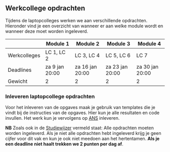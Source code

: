 ## Werkcollege opdrachten 
Tijdens de laptopcolleges werken we aan verschillende opdrachten. Hieronder vind je een overzicht van wanneer er aan welke module wordt  en wanneer deze moet worden ingeleverd.



|     | Module 1 | Module 2 | Module 3 | Module 4 |
|------|-------|--------|--------|--------|
| Werkcolleges | LC 1, LC 2 | LC 3, LC 4 | LC 5, LC 6 | LC 7 | 
| Deadlines | za 9 jan 20:00 | za 16 jan 20:00 | za 23 jan 20:00 | za 30 jan 20:00 |
| Gewicht| 2 | 2 | 2 | 2 |



### Inleveren laptopcollege opdrachten
Voor het inleveren van de opgaves maak je gebruik van templates die je vindt bij de instructies van de opgaves. Hier kun je alle resultaten en code invullen. Het werk kun je vervolgens op [ANS](https://secure.ans-delft.nl/users/sign_in) inleveren. 

**NB** Zoals ook in de [Studiewijzer](/informatie/studiewijzer) vermeld staat: Alle opdrachten moeten worden ingeleverd. Als je niet alle opdrachten hebt ingeleverd krijg je geen cijfer voor dit vak en kun je ook niet meedoen aan het hertentamen. **Als je een deadline niet haalt trekken we 2 punten per dag af**.